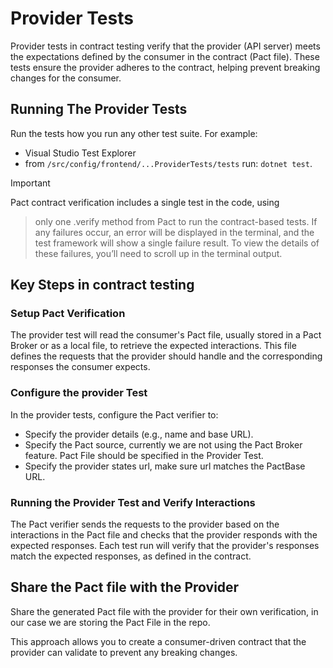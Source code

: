 # Provider Tests

Provider tests in contract testing verify that the provider (API server) meets
the expectations defined by the consumer in the contract (Pact file). These
tests ensure the provider adheres to the contract, helping prevent breaking
changes for the consumer.

## Running The Provider Tests

Run the tests how you run any other test suite. For example:

- Visual Studio Test Explorer
- from `/src/config/frontend/...ProviderTests/tests` run: `dotnet test`.

> [!IMPORTANT]
Pact contract verification includes a single test in the code, using
> only one .verify method from Pact to run the contract-based tests. If any
> failures occur, an error will be displayed in the terminal, and the test
> framework will show a single failure result. To view the details of these
> failures, you’ll need to scroll up in the terminal output.

## Key Steps in contract testing

### Setup Pact Verification

The provider test will read the consumer's Pact file, usually stored in a Pact
Broker or as a local file, to retrieve the expected interactions. This file
defines the requests that the provider should handle and the corresponding
responses the consumer expects.

### Configure the provider Test

In the provider tests, configure the Pact verifier to:

- Specify the provider details (e.g., name and base URL).
- Specify the Pact source, currently we are not using the Pact Broker feature.
  Pact File should be specified in the Provider Test.
- Specify the provider states url, make sure url matches the PactBase URL.

### Running the Provider Test and Verify Interactions

The Pact verifier sends the requests to the provider based on the interactions
in the Pact file and checks that the provider responds with the expected
responses. Each test run will verify that the provider's responses match the
expected responses, as defined in the contract.

## Share the Pact file with the Provider

Share the generated Pact file with the provider for their own verification, in
our case we are storing the Pact File in the repo.

This approach allows you to create a consumer-driven contract that the provider
can validate to prevent any breaking changes.

